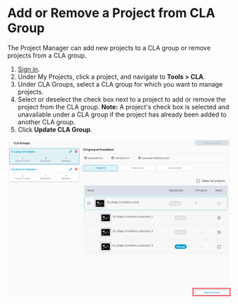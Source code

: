 # Add or Remove a Project from CLA Group

The Project Manager can add new projects to a CLA group or remove projects from a CLA group.

1. [Sign in](sign-in-to-project-control-center.md).
2. Under My Projects, click a project, and navigate to **Tools &gt; CLA**.
3. Under CLA Groups, select a CLA group for which you want to manage projects.
4. Select or deselect the check box next to a project to add or remove the project from the CLA group. **Note:** A project's check box is selected and unavailable under a CLA group if the project has already been added to another CLA group.
5. Click **Update CLA Group**.

![Add and Manage Projects under a CLA Group](../../.gitbook/assets/add-and-manage-projects-under-a-cla-group.png)

